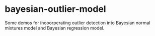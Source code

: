 # bayesian-outlier-model
Some demos for incoorperating outlier detection into Bayesian
normal mixtures model and Bayesian regression model.
